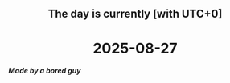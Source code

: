 <h2 align=center>The day is currently [with UTC+0]</h2>
<h1 align=center><!--TIME BEGIN-->2025-08-27<!--TIME END--></h1>
<h5>Made by a bored guy</h5>
